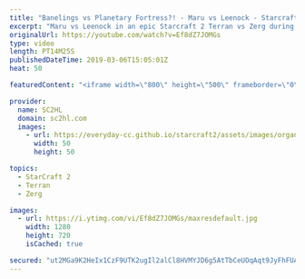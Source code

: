 ```yaml
---
title: "Banelings vs Planetary Fortress?! - Maru vs Leenock - Starcraft 2"
excerpt: "Maru vs Leenock in an epic Starcraft 2 Terran vs Zerg during the GSL Code S (스타2 ) ► http://bit.ly/SC2HLsubscribe - SUBSCRIBE to SC2HL!  ► Full VOD: https://www.youtube.com/watch?v=Qm0E2onezc0   Thank you for watching our videos! Subscribe for more StarCraft 2: Legacy of the void highlights. We also"
originalUrl: https://youtube.com/watch?v=Ef8dZ7JOMGs
type: video
length: PT14M25S
publishedDateTime: 2019-03-06T15:05:01Z
heat: 50

featuredContent: "<iframe width=\"800\" height=\"500\" frameborder=\"0\" src=\"https://www.youtube.com/embed/Ef8dZ7JOMGs\" allow=\"accelerometer; autoplay; encrypted-media; gyroscope; picture-in-picture\" allowfullscreen></iframe>"

provider:
  name: SC2HL
  domain: sc2hl.com
  images:
    - url: https://everyday-cc.github.io/starcraft2/assets/images/organizations/sc2hl.com-50x50.jpg
      width: 50
      height: 50

topics:
  - StarCraft 2
  - Terran
  - Zerg

images:
  - url: https://i.ytimg.com/vi/Ef8dZ7JOMGs/maxresdefault.jpg
    width: 1280
    height: 720
    isCached: true

secured: "ut2MGa9K2HeIx1CzF9UTK2ugIl2alCl8HVMYJD6g5AtTbCeUOqAqt9JyFhFUAO9NUCiMr82i6g3npgJufMNFqmXUf8fm7HaQfHZEE6QNh2nwgBG/rfqEOuOm0gLH5fKFPKq0uQUybkkKYtG+9spNqk/wpQ9nbqjkIg10H0d2Vh27jvPsJmpsHgXkIOXeO+EpLPLIHr9yBowGnKiFJ6fE3WsKaJRNmvWNXi9khSq93LioBR333tGlVvupzjuGWIGQgDYa+DNLEEE2T89BZgsi9VlnqSW+bRSOngYJQpyTPfl9iJU0kQZaI1N/XMybXuljW+HfkY0O4IG+RSw1f77qMOuGCYVjDCEl4NvLwbv0XfJRujPQ/Tyy5/G2VzFjBoMBXVsYJqTfjfe+xJT9jkmZiDaluJHTLXv6de4JS1v8MaU16y0Oab5KyK5HggtZo5fL;gfxH7IbD9AlpjjgpcWETlw=="
---
```


